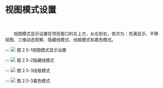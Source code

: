 
# 视图模式设置
<br/>

&emsp;&emsp;视图模式显示设置在项目窗口的左上方，从左到右，依次为：充满显示、平移视图、三维动态观察、隐藏线模式、线框模式和着色模式。
<br/>

:-: ![](images/21.png)
图 2.5-1视图模式显示设置
<br/>

:-: ![](images/22.png)
图 2.5-2隐藏线模式
<br/>

:-: ![](images/23.png)
图 2.5-3线框模式
<br/>

:-: ![](images/24.png)
图 2.5-3着色模式
<br/>
